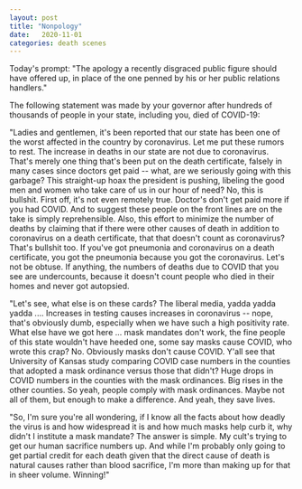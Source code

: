 ```yaml
---
layout: post
title: "Nonpology"
date:   2020-11-01
categories: death scenes
---
```

Today's prompt: "The apology a recently disgraced public figure should have offered up, in place of the one penned by his or her public relations handlers."

The following statement was made by your governor after hundreds of thousands of people in your state, including you, died of COVID-19:

"Ladies and gentlemen, it's been reported that our state has been one of the worst affected in the country by coronavirus. Let me put these rumors to rest. The increase in deaths in our state are not due to coronavirus. That's merely one thing that's been put on the death certificate, falsely in many cases since doctors get paid -- what, are we seriously going with this garbage? This straight-up hoax the president is pushing, libeling the good men and women who take care of us in our hour of need? No, this is bullshit. First off, it's not even remotely true. Doctor's don't get paid more if you had COVID. And to suggest these people on the front lines are on the take is simply reprehensible. Also, this effort to minimize the number of deaths by claiming that if there were other causes of death in addition to coronavirus on a death certificate, that that doesn't count as coronavirus? That's bullshit too. If you've got pneumonia and coronavirus on a death certificate, you got the pneumonia because you got the coronavirus. Let's not be obtuse. If anything, the numbers of deaths due to COVID that you see are undercounts, because it doesn't count people who died in their homes and never got autopsied.

"Let's see, what else is on these cards? The liberal media, yadda yadda yadda .... Increases in testing causes increases in coronavirus -- nope, that's obviously dumb, especially when we have such a high positivity rate. What else have we got here ... mask mandates don't work, the fine people of this state wouldn't have heeded one, some say masks cause COVID, who wrote this crap? No. Obviously masks don't cause COVID. Y'all see that University of Kansas study comparing COVID case numbers in the counties that adopted a mask ordinance versus those that didn't? Huge drops in COVID numbers in the counties with the mask ordinances. Big rises in the other counties. So yeah, people comply with mask ordinances. Maybe not all of them, but enough to make a difference. And yeah, they save lives.

"So, I'm sure you're all wondering, if I know all the facts about how deadly the virus is and how widespread it is and how much masks help curb it, why didn't I institute a mask mandate? The answer is simple. My cult's trying to get our human sacrifice numbers up. And while I'm probably only going to get partial credit for each death given that the direct cause of death is natural causes rather than blood sacrifice, I'm more than making up for that in sheer volume. Winning!"
